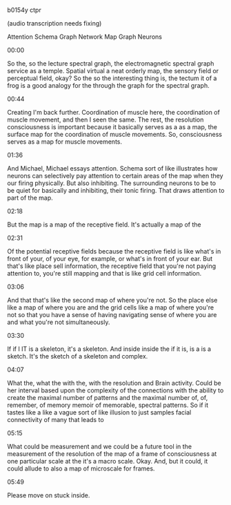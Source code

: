 b0154y ctpr

(audio transcription needs fixing)

Attention Schema Graph Network Map Graph Neurons

00:00

So the, so the lecture spectral graph, the electromagnetic spectral graph service as a temple. Spatial virtual a neat orderly map, the sensory field or perceptual field, okay? So the so the interesting thing is, the tectum it of a frog is a good analogy for the through the graph for the spectral graph.

00:44

Creating I'm back further. Coordination of muscle here, the coordination of muscle movement, and then I seen the same. The rest, the resolution consciousness is important because it basically serves as a as a map, the surface map for the coordination of muscle movements. So, consciousness serves as a map for muscle movements.

01:36

And Michael, Michael essays attention. Schema sort of like illustrates how neurons can selectively pay attention to certain areas of the map when they our firing physically. But also inhibiting. The surrounding neurons to be to be quiet for basically and inhibiting, their tonic firing. That draws attention to part of the map.

02:18

But the map is a map of the receptive field. It's actually a map of the

02:31

Of the potential receptive fields because the receptive field is like what's in front of your, of your eye, for example, or what's in front of your ear. But that's like place sell information, the receptive field that you're not paying attention to, you're still mapping and that is like grid cell information.

03:06

And that that's like the second map of where you're not. So the place else like a map of where you are and the grid cells like a map of where you're not so that you have a sense of having navigating sense of where you are and what you're not simultaneously.

03:30

If if I IT is a skeleton, it's a skeleton. And inside inside the if it is, is a is a sketch. It's the sketch of a skeleton and complex.

04:07

What the, what the with the, with the resolution and Brain activity. Could be her interval based upon the complexity of the connections with the ability to create the maximal number of patterns and the maximal number of, of, remember, of memory memoir of memorable, spectral patterns. So if it tastes like a like a vague sort of like illusion to just samples facial connectivity of many that leads to

05:15

What could be measurement and we could be a future tool in the measurement of the resolution of the map of a frame of consciousness at one particular scale at the it's a macro scale. Okay. And, but it could, it could allude to also a map of microscale for frames.

05:49

Please move on stuck inside.
